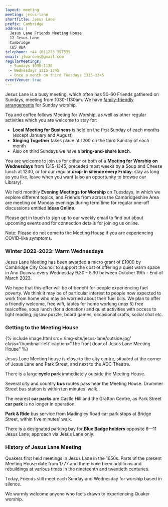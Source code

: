 ```yaml
---
layout: meeting
meeting: jesus-lane
shortTitle: Jesus Lane
prefix: Cambridge
address: |
  Jesus Lane Friends Meeting House
  12 Jesus Lane
  Cambridge
  CB5 8BA
telephone: +44 (0)1223 357535
email: jlwardens@gmail.com
regularMeetings:
  - Sundays 1030-1130
  - Wednesdays 1315-1345
  - Once a month on third Tuesdays 1315-1345
eventVenue: true
---
```


Jesus Lane is a busy meeting, which often has 50-60 Friends gathered on Sundays,
meeting from 1030-1130am. We have [family-friendly arrangements](/meetings/jesus-lane/childrens-meeting.html) for Sunday worship.

Tea and coffee follows Meeting for Worship, as well as other regular activities which you are welcome to stay for:

- **Local Meeting for Business** is held on the first Sunday of each months (except January and August)
- **Singing Together** takes place at 1200 on the third Sunday of each month
- Also on third Sundays we have a **bring-and-share lunch**.

You are welcome to join us for either or both of a **Meeting for Worship on Wednesdays** from 1315-1345, preceded most weeks by a Soup and Cheese lunch at 1230, or for our regular **drop-in silence every Friday**: stay as long as you like, leave when you want (also an opportunity to browse our Library).

We hold monthly **Evening Meetings for Worship** on Tuesdays, in which we explore different topics, and Friends
from across the Cambridgeshire Area are meeting on Monday evenings during term time for regular one-off discussions entitled
**Ideas Online**.

Please get in touch to sign up to our weekly email to find out about upcoming events and for connection details for joining us online.

Note: Please do not come to the Meeting House if you are experiencing COVID-like symptoms.

### Winter 2022-2023: Warm Wednesdays

Jesus Lane Meeting has been awarded a micro grant of £1000 by Cambridge City Council to support the cost of offering a quiet warm space in Ann Docwra every Wednesday 9.30 - 5.30 between October 19th - End of March 2023.

We hope that this offer will be of benefit for people experiencing fuel poverty. We think it may be of particular interest to people now expected to work from home who may be worried about their fuel bills. We plan to offer a friendly welcome, free wifi, tables for home working (max 5) free tea/coffee, soup lunch (for a donation) and quiet activities with access to light reading, jigsaw puzzle, board games, occasional crafts, social chat etc.

### Getting to the Meeting House

{% include image.html src='/img-site/jesus-lane/outside.jpg' class='thumbnail-left' caption="The front door of Jesus Lane Meeting House" %}

Jesus Lane Meeting house is close to the city centre, situated at the corner of Jesus Lane and Park Street, and next to the ADC Theatre.

There is a large **cycle park** immediately outside the Meeting House.

Several city and country **bus** routes pass near the Meeting House. Drummer Street bus station is within ten minutes’ walk.

The nearest **car parks** are Castle Hill and the Grafton Centre, as Park Street **car park** is no longer in operation.

**Park & Ride** bus service from Madingley Road car park stops at Bridge Street, within five minutes’ walk.

There is a designated parking bay for **Blue Badge holders** opposite 6—11 Jesus Lane; approach via Jesus Lane only.

### History of Jesus Lane Meeting

Quakers first held meetings
in Jesus Lane in the 1650s. Parts of the
present Meeting House date from 1777 and
there have been additions and rebuildings
at various times in the nineteenth and
twentieth centuries.

Today, Friends still meet each Sunday and
Wednesday for worship based in silence.

We warmly welcome anyone who feels
drawn to experiencing Quaker worship.
